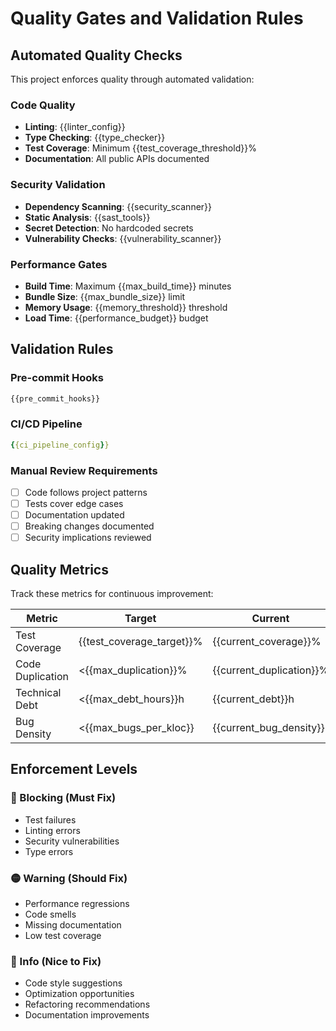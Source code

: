 # Quality Gates and Validation Rules

## Automated Quality Checks

This project enforces quality through automated validation:

### Code Quality
- **Linting**: {{linter_config}}
- **Type Checking**: {{type_checker}}
- **Test Coverage**: Minimum {{test_coverage_threshold}}%
- **Documentation**: All public APIs documented

### Security Validation
- **Dependency Scanning**: {{security_scanner}}
- **Static Analysis**: {{sast_tools}}
- **Secret Detection**: No hardcoded secrets
- **Vulnerability Checks**: {{vulnerability_scanner}}

### Performance Gates
- **Build Time**: Maximum {{max_build_time}} minutes
- **Bundle Size**: {{max_bundle_size}} limit
- **Memory Usage**: {{memory_threshold}} threshold
- **Load Time**: {{performance_budget}} budget

## Validation Rules

### Pre-commit Hooks
```bash
{{pre_commit_hooks}}
```

### CI/CD Pipeline
```yaml
{{ci_pipeline_config}}
```

### Manual Review Requirements
- [ ] Code follows project patterns
- [ ] Tests cover edge cases
- [ ] Documentation updated
- [ ] Breaking changes documented
- [ ] Security implications reviewed

## Quality Metrics

Track these metrics for continuous improvement:

| Metric | Target | Current |
|--------|--------|---------|
| Test Coverage | {{test_coverage_target}}% | {{current_coverage}}% |
| Code Duplication | <{{max_duplication}}% | {{current_duplication}}% |
| Technical Debt | <{{max_debt_hours}}h | {{current_debt}}h |
| Bug Density | <{{max_bugs_per_kloc}} | {{current_bug_density}} |

## Enforcement Levels

### 🔴 Blocking (Must Fix)
- Test failures
- Linting errors
- Security vulnerabilities
- Type errors

### 🟡 Warning (Should Fix)
- Performance regressions
- Code smells
- Missing documentation
- Low test coverage

### 🔵 Info (Nice to Fix)
- Code style suggestions
- Optimization opportunities
- Refactoring recommendations
- Documentation improvements